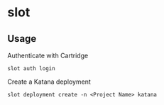# slot

## Usage

Authenticate with Cartridge
```
slot auth login
```

Create a Katana deployment
```
slot deployment create -n <Project Name> katana
```